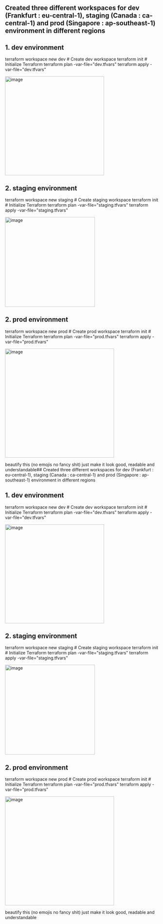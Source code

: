 ## Created three different workspaces for dev (Frankfurt : eu-central-1), staging (Canada : ca-central-1) and prod (Singapore : ap-southeast-1) environment in different regions

## 1. dev environment
terraform workspace new dev      # Create dev workspace
terraform init                   # Initialize Terraform
terraform plan -var-file="dev.tfvars"
terraform apply -var-file="dev.tfvars"

<img width="325" alt="image" src="https://github.com/user-attachments/assets/15d3f8ea-e74f-4465-9e46-b4b460abb6f9" />

## 2. staging environment
terraform workspace new staging  # Create staging workspace
terraform init                   # Initialize Terraform
terraform plan -var-file="staging.tfvars"
terraform apply -var-file="staging.tfvars"

<img width="295" alt="image" src="https://github.com/user-attachments/assets/30652601-b29b-44ca-bb14-da392e0fcbb3" />

## 2. prod environment
terraform workspace new prod     # Create prod workspace
terraform init                   # Initialize Terraform
terraform plan -var-file="prod.tfvars"
terraform apply -var-file="prod.tfvars"

<img width="358" alt="image" src="https://github.com/user-attachments/assets/80945395-f6c0-48f3-8a5b-4398ff8c1998" />

beautify this (no emojis no fancy shit) just make it look good, readable and understandable## Created three different workspaces for dev (Frankfurt : eu-central-1), staging (Canada : ca-central-1) and prod (Singapore : ap-southeast-1) environment in different regions

## 1. dev environment
terraform workspace new dev      # Create dev workspace
terraform init                   # Initialize Terraform
terraform plan -var-file="dev.tfvars"
terraform apply -var-file="dev.tfvars"

<img width="325" alt="image" src="https://github.com/user-attachments/assets/15d3f8ea-e74f-4465-9e46-b4b460abb6f9" />

## 2. staging environment
terraform workspace new staging  # Create staging workspace
terraform init                   # Initialize Terraform
terraform plan -var-file="staging.tfvars"
terraform apply -var-file="staging.tfvars"

<img width="295" alt="image" src="https://github.com/user-attachments/assets/30652601-b29b-44ca-bb14-da392e0fcbb3" />

## 2. prod environment
terraform workspace new prod     # Create prod workspace
terraform init                   # Initialize Terraform
terraform plan -var-file="prod.tfvars"
terraform apply -var-file="prod.tfvars"

<img width="358" alt="image" src="https://github.com/user-attachments/assets/80945395-f6c0-48f3-8a5b-4398ff8c1998" />

beautify this (no emojis no fancy shit) just make it look good, readable and understandable
